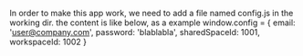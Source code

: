 In order to make this app work, we need to add a file named config.js in the working dir.
the content is like below, as a example
window.config = {
	email: 'user@company.com',
	password: 'blablabla',
	sharedSpaceId: 1001,
	workspaceId: 1002
}
